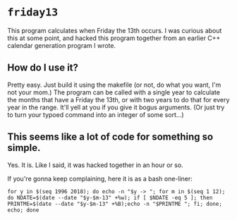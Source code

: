# `friday13`

This program calculates when Friday the 13th occurs. I was curious about this at some point, and hacked this program together from an earlier C++ calendar generation program I wrote.

## How do I use it?

Pretty easy. Just build it using the makefile (or not, do what you want, I'm not your mom.) The program can be called with a single year to calculate the months that have a Friday the 13th, or with two years to do that for every year in the range. It'll yell at you if you give it bogus arguments. (Or just try to turn your typoed command into an integer of some sort...)

## This seems like a lot of code for something so simple.

Yes. It is. Like I said, it was hacked together in an hour or so.

If you're gonna keep complaining, here it is as a bash one-liner:
```
for y in $(seq 1996 2018); do echo -n "$y -> "; for m in $(seq 1 12); do NDATE=$(date --date "$y-$m-13" +%w); if [ $NDATE -eq 5 ]; then PRINTME=$(date --date "$y-$m-13" +%B);echo -n "$PRINTME "; fi; done; echo; done
```
